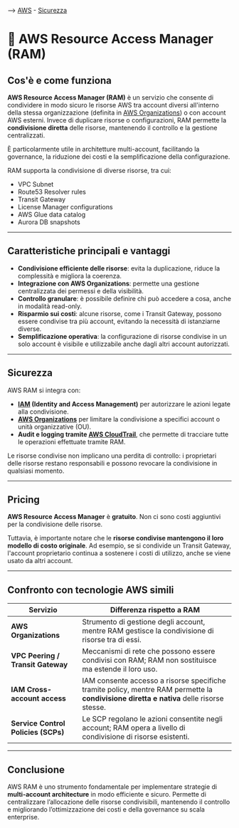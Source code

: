 --> [AWS](/00-Intro/AWS.md)  -  [Sicurezza](/09-Sicurezza-Compliance-Governance/Sicurezza-Compliance-Governance.md)

# 🔗 AWS Resource Access Manager (RAM)

## Cos'è e come funziona

**AWS Resource Access Manager (RAM)** è un servizio che consente di condividere in modo sicuro le risorse AWS tra account diversi all'interno della stessa organizzazione (definita in [AWS Organizations](/09-Sicurezza-Compliance-Governance/Compliance-e-Governance/AWS-Organizations.md)) o con account AWS esterni. Invece di duplicare risorse o configurazioni, RAM permette la **condivisione diretta** delle risorse, mantenendo il controllo e la gestione centralizzati.

È particolarmente utile in architetture multi-account, facilitando la governance, la riduzione dei costi e la semplificazione della configurazione.

RAM supporta la condivisione di diverse risorse, tra cui:
- VPC Subnet
- Route53 Resolver rules
- Transit Gateway
- License Manager configurations
- AWS Glue data catalog
- Aurora DB snapshots

---

## Caratteristiche principali e vantaggi

- **Condivisione efficiente delle risorse**: evita la duplicazione, riduce la complessità e migliora la coerenza.
- **Integrazione con AWS Organizations**: permette una gestione centralizzata dei permessi e della visibilità.
- **Controllo granulare**: è possibile definire chi può accedere a cosa, anche in modalità read-only.
- **Risparmio sui costi**: alcune risorse, come i Transit Gateway, possono essere condivise tra più account, evitando la necessità di istanziarne diverse.
- **Semplificazione operativa**: la configurazione di risorse condivise in un solo account è visibile e utilizzabile anche dagli altri account autorizzati.

---

## Sicurezza

AWS RAM si integra con:
- **[IAM](/09-Sicurezza-Compliance-Governance/Sicurezza/AWS-IAM.md) (Identity and Access Management)** per autorizzare le azioni legate alla condivisione.
- **[AWS Organizations](/09-Sicurezza-Compliance-Governance/Compliance-e-Governance/AWS-Organizations.md)** per limitare la condivisione a specifici account o unità organizzative (OU).
- **Audit e logging tramite [AWS CloudTrail](/08-Auditing-Monitoring-Logging/Amazon-CloudTrail.md)**, che permette di tracciare tutte le operazioni effettuate tramite RAM.

Le risorse condivise non implicano una perdita di controllo: i proprietari delle risorse restano responsabili e possono revocare la condivisione in qualsiasi momento.

---

## Pricing

**AWS Resource Access Manager** è **gratuito**. Non ci sono costi aggiuntivi per la condivisione delle risorse.

Tuttavia, è importante notare che le **risorse condivise mantengono il loro modello di costo originale**. Ad esempio, se si condivide un Transit Gateway, l'account proprietario continua a sostenere i costi di utilizzo, anche se viene usato da altri account.

---

## Confronto con tecnologie AWS simili

| Servizio | Differenza rispetto a RAM |
|----------|-----------------------------|
| **AWS Organizations** | Strumento di gestione degli account, mentre RAM gestisce la condivisione di risorse tra di essi. |
| **VPC Peering / Transit Gateway** | Meccanismi di rete che possono essere condivisi con RAM; RAM non sostituisce ma estende il loro uso. |
| **IAM Cross-account access** | IAM consente accesso a risorse specifiche tramite policy, mentre RAM permette la **condivisione diretta e nativa** delle risorse stesse. |
| **Service Control Policies (SCPs)** | Le SCP regolano le azioni consentite negli account; RAM opera a livello di condivisione di risorse esistenti. |

---

## Conclusione

AWS RAM è uno strumento fondamentale per implementare strategie di **multi-account architecture** in modo efficiente e sicuro. Permette di centralizzare l’allocazione delle risorse condivisibili, mantenendo il controllo e migliorando l’ottimizzazione dei costi e della governance su scala enterprise.
